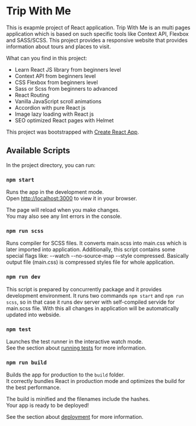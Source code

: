 # Trip With Me

This is exapmle project of React application.
Trip With Me is an multi pages application which is based on such specific tools like Context API, Flexbox and SASS/SCSS.
This project provides a responsive website that provides information about tours and places to visit.

What can you find in this project:

- Learn React JS library from beginners level
- Context API from beginners level
- CSS Flexbox from beginners level
- Sass or Scss from beginners to advanced
- React Routing
- Vanilla JavaScript scroll animations
- Accordion with pure React js
- Image lazy loading with React js
- SEO optimized React pages with Helmet

This project was bootstrapped with [Create React App](https://github.com/facebook/create-react-app).

## Available Scripts

In the project directory, you can run:

### `npm start`

Runs the app in the development mode.\
Open [http://localhost:3000](http://localhost:3000) to view it in your browser.

The page will reload when you make changes.\
You may also see any lint errors in the console.

### `npm run scss`

Runs compiler for SCSS files. It converts main.scss into main.css which is later imported into application.
Additionally, this script contains some special flags like: --watch --no-source-map --style compressed.
Basically output file (main.css) is compressed styles file for whole application.

### `npm run dev`

This script is prepared by concurrently package and it provides development environment.
It runs two commands `npm start` and `npm run scss`, so in that case it runs dev server with self-compiled servide for main.scss file.
With this all changes in application will be automatically updated into webside.

### `npm test`

Launches the test runner in the interactive watch mode.\
See the section about [running tests](https://facebook.github.io/create-react-app/docs/running-tests) for more information.

### `npm run build`

Builds the app for production to the `build` folder.\
It correctly bundles React in production mode and optimizes the build for the best performance.

The build is minified and the filenames include the hashes.\
Your app is ready to be deployed!

See the section about [deployment](https://facebook.github.io/create-react-app/docs/deployment) for more information.
